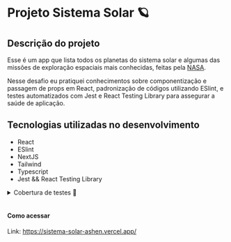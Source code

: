 # Projeto Sistema Solar 🪐

## Descrição do projeto

Esse é um app que lista todos os planetas do sistema solar e algumas das missões de exploração espaciais mais conhecidas, feitas pela [NASA](https://www.nasa.gov/).

Nesse desafio eu pratiquei conhecimentos sobre componentização e passagem de props em React, padronização de códigos utilizando ESlint, e testes automatizados com Jest e React Testing Library para assegurar a saúde de aplicação.

## Tecnologias utilizadas no desenvolvimento

- React
- ESlint
- NextJS
- Tailwind
- Typescript
- Jest && React Testing Library 

<details>
  <summary>Cobertura de testes 🧪</summary>

  <img src='public/cobertura-testes.png' alt='cobertura de testes da aplicação'  />
</details><br />

#### Como acessar

Link: https://sistema-solar-ashen.vercel.app/
